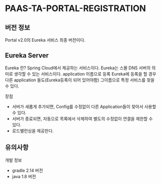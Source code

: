 # PAAS-TA-PORTAL-REGISTRATION

## 버전 정보
Portal v2.0의 Eureka 서비스 최종 버전이다.



## Eureka Server
Eureka 란? Spring Cloud에서 제공하는 서비스이다.
Eureka는 스몰 DNS 서버의 의미로 생각할 수 있는 서비스이다. 
application 이름으로 등록 Eureka에 등록을 할 경우 다른 application 들도(Eureka등록이 되어 있어야함) 그이름으로 특정 서비스를 찾을 수 있다.

장점
- 서버가 새롭게 추가되면, Config를 수정없이 다른 Application들이 찾아서 사용할 수 있다.
- 서버가 종료되면, 자동으로 목록에서 삭제하여 별도의 수정없이 연결을 제한할 수 있다.
- 로드밸런싱을 제공한다.

## 유의사항

개발 정보
- gradle 2.14 버전
- java 1.8 버전


